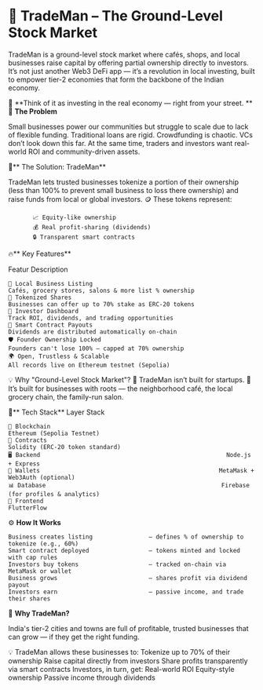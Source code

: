 # 💼 TradeMan – The Ground-Level Stock Market

TradeMan is a ground-level stock market where cafés, shops, and local businesses raise capital by offering partial ownership directly to investors.
It’s not just another Web3 DeFi app — it’s a revolution in local investing, built to empower tier-2 economies that form the backbone of the Indian economy.

📍 **Think of it as investing in the real economy — right from your street.
**
🚨 **The Problem**

Small businesses power our communities but struggle to scale due to lack of flexible funding.
Traditional loans are rigid. Crowdfunding is chaotic. VCs don’t look down this far.
At the same time, traders and investors want real-world ROI and community-driven assets.

🧠** The Solution: TradeMan**

TradeMan lets trusted businesses tokenize a portion of their ownership (less than 100% to prevent small business to loss there ownership) and raise funds from local or global investors.
🪙 These tokens represent:
           
           📈 Equity-like ownership
           💰 Real profit-sharing (dividends)
           🔒 Transparent smart contracts

🔥** Key Features**

Featur Description

    🏪 Local Business Listing	                                                                      Cafés, grocery stores, salons & more list % ownership
    🧾 Tokenized Shares	                                                                            Businesses can offer up to 70% stake as ERC-20 tokens
    💸 Investor Dashboard	                                                                          Track ROI, dividends, and trading opportunities
    🔁 Smart Contract Payouts                                                                      	Dividends are distributed automatically on-chain
    🛡️ Founder Ownership Locked                                                                   	Founders can't lose 100% — capped at 70% ownership
    🌍 Open, Trustless & Scalable                                                                  	All records live on Ethereum testnet (Sepolia)

💡 Why "Ground-Level Stock Market"?
🌱 TradeMan isn’t built for startups.
🏪 It’s built for businesses with roots — the neighborhood café, the local grocery chain, the family-run salon.

🧱** Tech Stack**
Layer Stack

    🔗 Blockchain	                                                Ethereum (Sepolia Testnet)
    📜 Contracts                                                 	Solidity (ERC-20 token standard)
    🖥 Backend	                                                  Node.js + Express
    🔐 Wallets                                                  	MetaMask + Web3Auth (optional)
    📊 Database                                                 	Firebase (for profiles & analytics)
    🧩 Frontend	                                                  FlutterFlow 

⚙️ **How It Works**

    Business creates listing                – defines % of ownership to tokenize (e.g., 60%)
    Smart contract deployed                 – tokens minted and locked with cap rules
    Investors buy tokens                    – tracked on-chain via MetaMask or wallet
    Business grows                          – shares profit via dividend payout
    Investors earn                          – passive income, and trade their shares

🚀 **Why TradeMan?**

India's tier-2 cities and towns are full of profitable, trusted businesses that can grow — if they get the right funding.

💡 TradeMan allows these businesses to:
                    Tokenize up to 70% of their ownership
                    Raise capital directly from investors
                    Share profits transparently via smart contracts
                    Investors, in turn, get:
                    Real-world ROI
                    Equity-style ownership
                    Passive income through dividends
